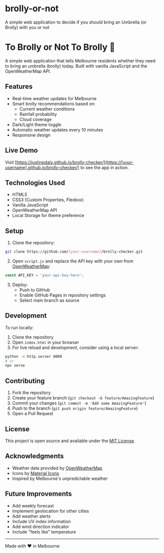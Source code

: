 # brolly-or-not
A simple web application to decide if you should bring an Umbrella (or Brolly) with you or not
# To Brolly or Not To Brolly 🌂

A simple web application that tells Melbourne residents whether they need to bring an umbrella (brolly) today. Built with vanilla JavaScript and the OpenWeatherMap API.

## Features

- Real-time weather updates for Melbourne
- Smart brolly recommendations based on:
  - Current weather conditions
  - Rainfall probability
  - Cloud coverage
- Dark/Light theme toggle
- Automatic weather updates every 10 minutes
- Responsive design

## Live Demo

Visit [https://justinpdaly.github.io/brolly-checker/](https://[your-username].github.io/brolly-checker/) to see the app in action.

## Technologies Used

- HTML5
- CSS3 (Custom Properties, Flexbox)
- Vanilla JavaScript
- OpenWeatherMap API
- Local Storage for theme preference

## Setup

1. Clone the repository:
```bash
git clone https://github.com/[your-username]/brolly-checker.git
```

2. Open `script.js` and replace the API key with your own from [OpenWeatherMap](https://openweathermap.org/api):
```javascript
const API_KEY = 'your-api-key-here';
```

3. Deploy:
   - Push to GitHub
   - Enable GitHub Pages in repository settings
   - Select main branch as source

## Development

To run locally:
1. Clone the repository
2. Open `index.html` in your browser
3. For live reload and development, consider using a local server:
```bash
python -m http.server 8000
# or
npx serve
```

## Contributing

1. Fork the repository
2. Create your feature branch (`git checkout -b feature/AmazingFeature`)
3. Commit your changes (`git commit -m 'Add some AmazingFeature'`)
4. Push to the branch (`git push origin feature/AmazingFeature`)
5. Open a Pull Request

## License

This project is open source and available under the [MIT License](LICENSE).

## Acknowledgments

- Weather data provided by [OpenWeatherMap](https://openweathermap.org/)
- Icons by [Material Icons](https://material.io/icons/)
- Inspired by Melbourne's unpredictable weather

## Future Improvements

- Add weekly forecast
- Implement geolocation for other cities
- Add weather alerts
- Include UV index information
- Add wind direction indicator
- Include "feels like" temperature

---
Made with ❤️ in Melbourne
